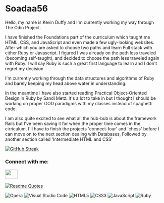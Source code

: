# Soadaa56
Hello, my name is Kevin Duffy and I'm currently working my way through The Odin Project.

I have finished the Foundations part of the curriculum which taught me HTML, CSS, and JavaScript and even made a few ugly-looking websites. After which you are asked to choose two paths and learn Full stack with either Ruby or Javascript. I figured I was already on the path less traveled (becoming self-taught), and decided to choose the path less traveled again with Ruby. I will say Ruby is such a great first language to learn and I don't regret my decision.

I'm currently working through the data structures and algorithms of Ruby and barely keeping my head above water in understanding. 

In the meantime I have also started reading Practical Object-Oriented Design in Ruby by Sandi Metz. It's a lot to take in but I thought I should be working on proper OOD paradigms with my classes instead of spaghetti code.

I am also quite excited to see what all the hub-bub is about the framework Rails but I've been saving it for when the proper time comes in the cirriculum.
I'll have to finish the projects 'connect-four' and 'chess' before I can move on to the next section dealing with Databases, Followed by another section called 'Intermediate HTML and CSS'



[![GitHub Streak](https://github-readme-streak-stats.herokuapp.com/?user=Soadaa56)](https://git.io/streak-stats)

<h3 align="left">Connect with me:</h3>
<p align="left">
<a href="https://twitter.com/Soadaa56" target="blank"><img align="center" src="https://cdn.jsdelivr.net/npm/simple-icons@3.0.1/icons/twitter.svg" alt="" height="30" width="40" /></a>
  
[![Readme Quotes](https://quotes-github-readme.vercel.app/api?type=horizontal&theme=algolia)](https://github.com/piyushsuthar/github-readme-quotes)


![Opera](https://img.shields.io/badge/Opera-FF1B2D?style=for-the-badge&logo=Opera&logoColor=white)
![Visual Studio Code](https://img.shields.io/badge/Visual%20Studio%20Code-0078d7.svg?style=for-the-badge&logo=visual-studio-code&logoColor=white)
![HTML5](https://img.shields.io/badge/html5-%23E34F26.svg?style=for-the-badge&logo=html5&logoColor=white)
![CSS3](https://img.shields.io/badge/css3-%231572B6.svg?style=for-the-badge&logo=css3&logoColor=white)
![JavaScript](https://img.shields.io/badge/javascript-%23323330.svg?style=for-the-badge&logo=javascript&logoColor=%23F7DF1E)
![Ruby](https://img.shields.io/badge/ruby-%23CC342D.svg?style=for-the-badge&logo=ruby&logoColor=white)
<!--- ![Rails](https://img.shields.io/badge/rails-%23CC0000.svg?style=for-the-badge&logo=ruby-on-rails&logoColor=white) --->
